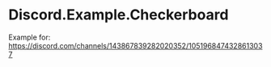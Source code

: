 # Discord.Example.Checkerboard

Example for: https://discord.com/channels/143867839282020352/1051968474328613037
